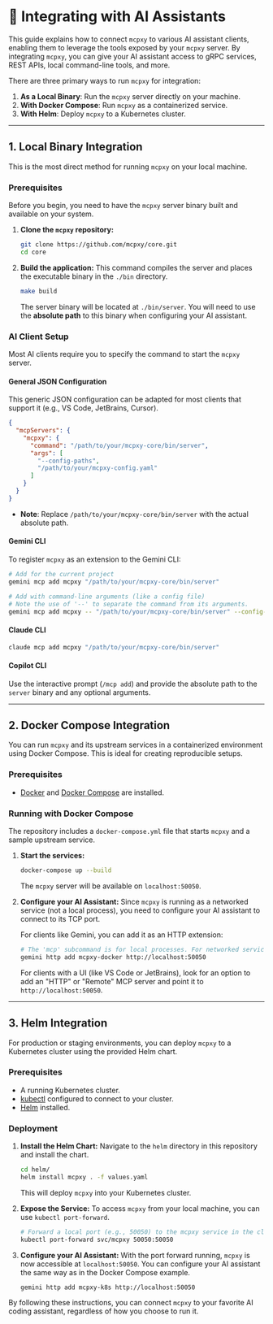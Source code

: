 # 🔌 Integrating with AI Assistants

This guide explains how to connect `mcpxy` to various AI assistant clients, enabling them to leverage the tools exposed by your `mcpxy` server. By integrating `mcpxy`, you can give your AI assistant access to gRPC services, REST APIs, local command-line tools, and more.

There are three primary ways to run `mcpxy` for integration:
1.  **As a Local Binary**: Run the `mcpxy` server directly on your machine.
2.  **With Docker Compose**: Run `mcpxy` as a containerized service.
3.  **With Helm**: Deploy `mcpxy` to a Kubernetes cluster.

---

## 1. Local Binary Integration

This is the most direct method for running `mcpxy` on your local machine.

### Prerequisites

Before you begin, you need to have the `mcpxy` server binary built and available on your system.

1.  **Clone the `mcpxy` repository:**
    ```bash
    git clone https://github.com/mcpxy/core.git
    cd core
    ```

2.  **Build the application:**
    This command compiles the server and places the executable binary in the `./bin` directory.
    ```bash
    make build
    ```
    The server binary will be located at `./bin/server`. You will need to use the **absolute path** to this binary when configuring your AI assistant.

### AI Client Setup

Most AI clients require you to specify the command to start the `mcpxy` server.

#### General JSON Configuration

This generic JSON configuration can be adapted for most clients that support it (e.g., VS Code, JetBrains, Cursor).

```json
{
  "mcpServers": {
    "mcpxy": {
      "command": "/path/to/your/mcpxy-core/bin/server",
      "args": [
        "--config-paths",
        "/path/to/your/mcpxy-config.yaml"
      ]
    }
  }
}
```
*   **Note**: Replace `/path/to/your/mcpxy-core/bin/server` with the actual absolute path.

#### Gemini CLI

To register `mcpxy` as an extension to the Gemini CLI:

```bash
# Add for the current project
gemini mcp add mcpxy "/path/to/your/mcpxy-core/bin/server"

# Add with command-line arguments (like a config file)
# Note the use of '--' to separate the command from its arguments.
gemini mcp add mcpxy -- "/path/to/your/mcpxy-core/bin/server" --config-paths "/path/to/your/mcpxy-config.yaml"
```

#### Claude CLI

```bash
claude mcp add mcpxy "/path/to/your/mcpxy-core/bin/server"
```

#### Copilot CLI

Use the interactive prompt (`/mcp add`) and provide the absolute path to the `server` binary and any optional arguments.

---

## 2. Docker Compose Integration

You can run `mcpxy` and its upstream services in a containerized environment using Docker Compose. This is ideal for creating reproducible setups.

### Prerequisites

- [Docker](https://docs.docker.com/get-docker/) and [Docker Compose](https://docs.docker.com/compose/install/) are installed.

### Running with Docker Compose

The repository includes a `docker-compose.yml` file that starts `mcpxy` and a sample upstream service.

1.  **Start the services:**
    ```bash
    docker-compose up --build
    ```
    The `mcpxy` server will be available on `localhost:50050`.

2.  **Configure your AI Assistant:**
    Since `mcpxy` is running as a networked service (not a local process), you need to configure your AI assistant to connect to its TCP port.

    For clients like Gemini, you can add it as an HTTP extension:
    ```bash
    # The 'mcp' subcommand is for local processes. For networked services, use 'http'.
    gemini http add mcpxy-docker http://localhost:50050
    ```

    For clients with a UI (like VS Code or JetBrains), look for an option to add an "HTTP" or "Remote" MCP server and point it to `http://localhost:50050`.

---

## 3. Helm Integration

For production or staging environments, you can deploy `mcpxy` to a Kubernetes cluster using the provided Helm chart.

### Prerequisites

- A running Kubernetes cluster.
- [kubectl](httpss://kubernetes.io/docs/tasks/tools/install-kubectl/) configured to connect to your cluster.
- [Helm](https://helm.sh/docs/intro/install/) installed.

### Deployment

1.  **Install the Helm Chart:**
    Navigate to the `helm` directory in this repository and install the chart.
    ```bash
    cd helm/
    helm install mcpxy . -f values.yaml
    ```
    This will deploy `mcpxy` into your Kubernetes cluster.

2.  **Expose the Service:**
    To access `mcpxy` from your local machine, you can use `kubectl port-forward`.
    ```bash
    # Forward a local port (e.g., 50050) to the mcpxy service in the cluster
    kubectl port-forward svc/mcpxy 50050:50050
    ```

3.  **Configure your AI Assistant:**
    With the port forward running, `mcpxy` is now accessible at `localhost:50050`. You can configure your AI assistant the same way as in the Docker Compose example.

    ```bash
    gemini http add mcpxy-k8s http://localhost:50050
    ```

By following these instructions, you can connect `mcpxy` to your favorite AI coding assistant, regardless of how you choose to run it.